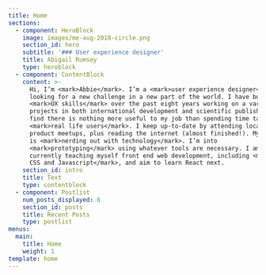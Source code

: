 ```yaml
---
title: Home
sections:
  - component: HeroBlock
    image: images/me-aug-2018-circle.png
    section_id: hero
    subtitle: '### User experience designer'
    title: Abigail Rumsey
    type: heroblock
  - component: ContentBlock
    content: >-
      Hi, I’m <mark>Abbie</mark>. I’m a <mark>user experience designer</mark>
      looking for a new challenge in a new part of the world. I have built up my
      <mark>UX skills</mark> over the past eight years working on a variety of
      projects in both international development and scientific publishing. I
      find there is nothing more useful to my job than spending time talking to
      <mark>real life users</mark>. I keep up-to-date by attending local UX and
      product meetups, plus reading the internet (almost finished!). My passion
      is <mark>nerding out with technology</mark>. I’m into
      <mark>prototyping</mark> using whatever tools are necessary. I am
      currently teaching myself front end web development, including <mark>HTML,
      CSS and Javascript</mark>, and aim to learn React next.
    section_id: intro
    title: Text
    type: contentblock
  - component: Postlist
    num_posts_displayed: 6
    section_id: posts
    title: Recent Posts
    type: postlist
menus:
  main:
    title: Home
    weight: 1
template: home
---
```


